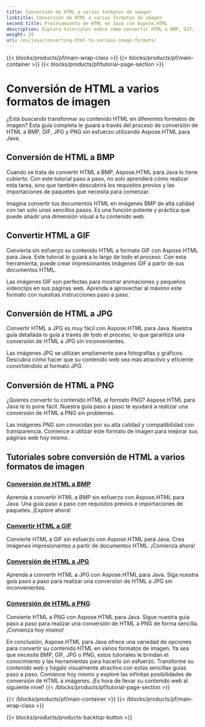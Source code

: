 ```yaml
---
title: Conversión de HTML a varios formatos de imagen
linktitle: Conversión de HTML a varios formatos de imagen
second_title: Procesamiento de HTML en Java con Aspose.HTML
description: Explora tutoriales sobre cómo convertir HTML a BMP, GIF, JPG y PNG sin esfuerzo con Aspose.HTML para Java. Crea imágenes impresionantes a partir de documentos HTML.
weight: 29
url: /es/java/converting-html-to-various-image-formats/
---
```


{{< blocks/products/pf/main-wrap-class >}}
{{< blocks/products/pf/main-container >}}
{{< blocks/products/pf/tutorial-page-section >}}

# Conversión de HTML a varios formatos de imagen


¿Está buscando transformar su contenido HTML en diferentes formatos de imagen? Esta guía completa le guiará a través del proceso de conversión de HTML a BMP, GIF, JPG y PNG sin esfuerzo utilizando Aspose.HTML para Java. 

## Conversión de HTML a BMP

Cuando se trata de convertir HTML a BMP, Aspose.HTML para Java lo tiene cubierto. Con este tutorial paso a paso, no solo aprenderá cómo realizar esta tarea, sino que también descubrirá los requisitos previos y las importaciones de paquetes que necesita para comenzar.

Imagina convertir tus documentos HTML en imágenes BMP de alta calidad con tan solo unos sencillos pasos. Es una función potente y práctica que puede añadir una dimensión visual a tu contenido web.

## Convertir HTML a GIF

Convierta sin esfuerzo su contenido HTML a formato GIF con Aspose.HTML para Java. Este tutorial lo guiará a lo largo de todo el proceso. Con esta herramienta, puede crear impresionantes imágenes GIF a partir de sus documentos HTML.

Las imágenes GIF son perfectas para mostrar animaciones y pequeños videoclips en sus páginas web. Aprenda a aprovechar al máximo este formato con nuestras instrucciones paso a paso.

## Conversión de HTML a JPG

Convertir HTML a JPG es muy fácil con Aspose.HTML para Java. Nuestra guía detallada lo guía a través de todo el proceso, lo que garantiza una conversión de HTML a JPG sin inconvenientes.

Las imágenes JPG se utilizan ampliamente para fotografías y gráficos. Descubra cómo hacer que su contenido web sea más atractivo y eficiente convirtiéndolo al formato JPG.

## Conversión de HTML a PNG

¿Quieres convertir tu contenido HTML al formato PNG? Aspose.HTML para Java te lo pone fácil. Nuestra guía paso a paso te ayudará a realizar una conversión de HTML a PNG sin problemas.

Las imágenes PNG son conocidas por su alta calidad y compatibilidad con transparencia. Comience a utilizar este formato de imagen para mejorar sus páginas web hoy mismo.

## Tutoriales sobre conversión de HTML a varios formatos de imagen
### [Conversión de HTML a BMP](./convert-html-to-bmp/)
Aprenda a convertir HTML a BMP sin esfuerzo con Aspose.HTML para Java. Una guía paso a paso con requisitos previos e importaciones de paquetes. ¡Explore ahora!
### [Convertir HTML a GIF](./convert-html-to-gif/)
Convierte HTML a GIF sin esfuerzo con Aspose.HTML para Java. Crea imágenes impresionantes a partir de documentos HTML. ¡Comienza ahora!
### [Conversión de HTML a JPG](./convert-html-to-jpg/)
Aprenda a convertir HTML a JPG con Aspose.HTML para Java. Siga nuestra guía paso a paso para realizar una conversión de HTML a JPG sin inconvenientes.
### [Conversión de HTML a PNG](./convert-html-to-png/)
Convierte HTML a PNG con Aspose.HTML para Java. Sigue nuestra guía paso a paso para realizar una conversión de HTML a PNG de forma sencilla. ¡Comienza hoy mismo!

En conclusión, Aspose.HTML para Java ofrece una variedad de opciones para convertir su contenido HTML en varios formatos de imagen. Ya sea que necesite BMP, GIF, JPG o PNG, estos tutoriales le brindan el conocimiento y las herramientas para hacerlo sin esfuerzo. Transforme su contenido web y hágalo visualmente atractivo con estas sencillas guías paso a paso. Comience hoy mismo y explore las infinitas posibilidades de conversión de HTML a imágenes. ¡Es hora de llevar su contenido web al siguiente nivel!
{{< /blocks/products/pf/tutorial-page-section >}}

{{< /blocks/products/pf/main-container >}}
{{< /blocks/products/pf/main-wrap-class >}}

{{< blocks/products/products-backtop-button >}}
